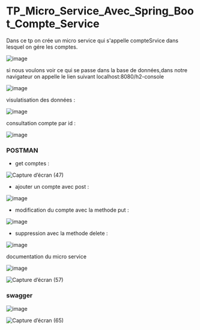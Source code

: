 # TP_Micro_Service_Avec_Spring_Boot_Compte_Service

Dans ce tp on crée un micro service qui s'appelle compteSrvice dans lesquel on gére les comptes.

![image](https://user-images.githubusercontent.com/83142853/163658416-4f340fbd-639a-41e2-aed1-63b985f9735f.png)

si nous voulons voir ce qui se passe dans la base de données,dans notre navigateur on appelle le lien suivant localhost:8080/h2-console

![image](https://user-images.githubusercontent.com/83142853/163658454-f01a28f5-8d58-49dd-9dc3-345e4a401053.png)

visulatisation des données :

![image](https://user-images.githubusercontent.com/83142853/163658514-c5e2239a-395a-4227-af8b-8f6e61cca9bd.png)

consultation compte par id :

![image](https://user-images.githubusercontent.com/83142853/163658542-d5c03ec5-7e4a-4de3-bd3b-b20dc3df73ce.png)

### POSTMAN
- get comptes :

![Capture d’écran (47)](https://user-images.githubusercontent.com/83142853/163658764-84677756-7ee4-41b1-816b-061d30ed3b0d.png)


- ajouter un compte avec post :

![image](https://user-images.githubusercontent.com/83142853/163658774-8e267aa3-5fdd-4fe0-a706-e820454845dc.png)

- modification du compte avec la methode put :

![image](https://user-images.githubusercontent.com/83142853/163658799-5ee535e6-e924-4a55-9f1b-0c39887d3035.png)

- suppression avec la methode delete :

![image](https://user-images.githubusercontent.com/83142853/163658810-910bfb15-717e-444e-b592-a7398b114e88.png)

documentation du micro service

![image](https://user-images.githubusercontent.com/83142853/163658852-ffede886-4430-4f7a-9af6-8f09cd6c58f9.png)

![Capture d’écran (57)](https://user-images.githubusercontent.com/83142853/163658881-2187aa67-a620-4cd2-b8ba-aedf0f392194.png)

### swagger

![image](https://user-images.githubusercontent.com/83142853/163658933-dc23b83d-65f5-4ffe-9543-28048dd0af2f.png)

![Capture d’écran (65)](https://user-images.githubusercontent.com/83142853/163658938-9ae322f8-c820-4db4-9724-b4fa2a52b150.png)
